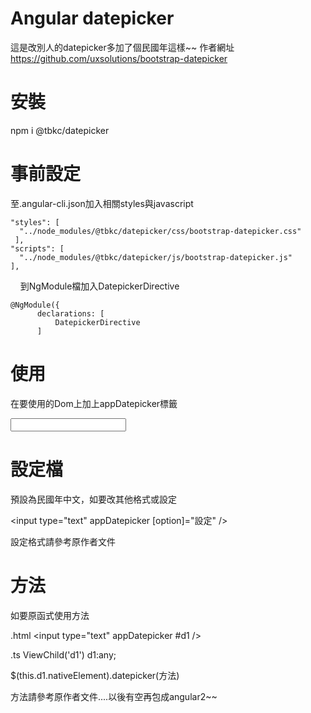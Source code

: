 # Angular datepicker

這是改別人的datepicker多加了個民國年這樣~~
作者網址
https://github.com/uxsolutions/bootstrap-datepicker

# 安裝

npm i @tbkc/datepicker

# 事前設定

至.angular-cli.json加入相關styles與javascript

    "styles": [
      "../node_modules/@tbkc/datepicker/css/bootstrap-datepicker.css"
     ],
    "scripts": [
      "../node_modules/@tbkc/datepicker/js/bootstrap-datepicker.js"
    ],
    
到NgModule檔加入DatepickerDirective

    @NgModule({
          declarations: [
              DatepickerDirective
          ]

# 使用

在要使用的Dom上加上appDatepicker標籤

<input type="text" appDatepicker />

# 設定檔

預設為民國年中文，如要改其他格式或設定

<input type="text" appDatepicker [option]="設定" />

設定格式請參考原作者文件

# 方法

如要原函式使用方法

.html
<input type="text" appDatepicker #d1 />

.ts
ViewChild('d1') d1:any;

$(this.d1.nativeElement).datepicker(方法)

方法請參考原作者文件....以後有空再包成angular2~~

